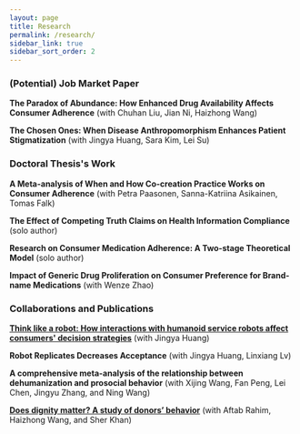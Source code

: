```yaml
---
layout: page
title: Research
permalink: /research/
sidebar_link: true
sidebar_sort_order: 2
---
```

### (Potential) Job Market Paper  
**The Paradox of Abundance: How Enhanced Drug Availability Affects Consumer Adherence** (with Chuhan Liu, Jian Ni, Haizhong Wang) 

**The Chosen Ones: When Disease Anthropomorphism Enhances Patient Stigmatization** (with Jingya Huang, Sara Kim, Lei Su)

### Doctoral Thesis's Work
**A Meta-analysis of When and How Co-creation Practice Works on Consumer Adherence** (with Petra Paasonen, Sanna-Katriina Asikainen, Tomas Falk) 

**The Effect of Competing Truth Claims on Health Information Compliance** (solo author)  

**Research on Consumer Medication Adherence: A Two-stage Theoretical Model** (solo author)  

**Impact of Generic Drug Proliferation on Consumer Preference for Brand-name Medications** (with Wenze Zhao)  


### Collaborations and Publications
[**Think like a robot: How interactions with humanoid service robots affect consumers' decision strategies**](https://doi.org/10.1016/j.jretconser.2023.103575) (with Jingya Huang)  

**Robot Replicates Decreases Acceptance** (with Jingya Huang, Linxiang Lv) 

**A comprehensive meta-analysis of the relationship between dehumanization and prosocial behavior** (with Xijing Wang, Fan Peng, Lei Chen, Jingyu Zhang, and Ning Wang)

[**Does dignity matter? A study of donors’ behavior**](https://doi.org/10.1007/s12144-022-02768-x) (with Aftab Rahim, Haizhong Wang, and Sher Khan)  






